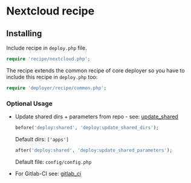 # Nextcloud recipe

## Installing

Include recipe in `deploy.php` file.

```php
require 'recipe/nextcloud.php';
```

The recipe extends the common recipe of core deployer so you have to include this recipe in `deploy.php` too:

```php
require 'deployer/recipe/common.php';
```

### Optional Usage

* Update shared dirs + parameters from repo - see: [update_shared](deploy/update_shared.md)

    ```php
    before('deploy:shared', 'deploy:update_shared_dirs');
    ```

    Default dirs: ``['apps']``

    ```php
    after('deploy:shared', 'deploy:update_shared_parameters');
    ```

    Default file: ``config/config.php``

* For Gitlab-CI see: [gitlab_ci](deploy/gitlab_ci.md)
